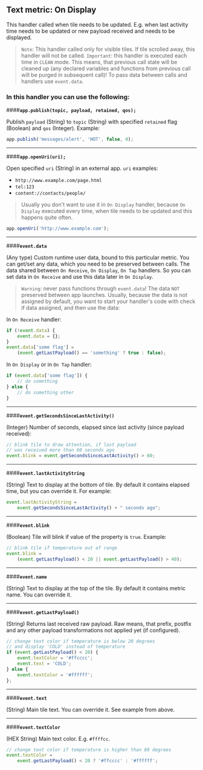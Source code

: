 Text metric: On Display
---------------------------------
This handler called when tile needs to be updated. E.g. when last activity time needs to be updated or new payload received and needs to be displayed.
>`Note`: This handler called only for visible tiles. If tile scrolled away, this handler will not be called.
`Important`:  this handler is executed each time in `CLEAN` mode. This means, that previous call state will be cleaned up (any declared variables and functions from previous call will be purged in subsequent call)!
To pass data between calls and handlers use `event.data`.

### In this handler you can use the following:

####**`app.publish(topic, payload, retained, qos);`**

Publish `payload` (String) to `topic` (String) with specified `retained` flag (Boolean) and `qos` (Integer). Example:

```js
app.publish('messages/alert', 'HOT', false, 0);
```

---

####**`app.openUri(uri);`**

Open specified `uri` (String) in an external app. `uri` examples:
- `http://www.example.com/page.html`
- `tel:123`
- `content://contacts/people/`
>Usually you don't want to use it in `On Display` handler, because `On Display` executed every time, when tile needs to be updated and this happens quite often.

```js
app.openUri('http://www.example.com');
```
---

####**`event.data`**

(Any type) Custom runtime user data, bound to this particular metric. You can get/set any data, which you need to be preserved between calls.
The data shared between `On Receive`, `On Display`, `On Tap` handlers. So you can set data in `On Receive` and use this data later in `On Display`.
>`Warning`: never pass functions through `event.data`!
The data `NOT` preserved between app launches. Usually, because the data is not assigned by default, you want to start your handler's code with check if data assigned, and then use the data:

In `On Receive` handler:

```js
if (!event.data) {
    event.data = {};
}
event.data['some flag'] = 
	(event.getLastPayload() == 'something' ? true : false);
```

In `On Display` or in `On Tap` handler:

```js
if (event.data['some flag']) {
    // do something
} else {
    // do something other
}
```

---

####**`event.getSecondsSinceLastActivity()`**

(Integer) Number of seconds, elapsed since last activity (since payload received):

```js
// blink tile to draw attention, if last payload
// was received more than 60 seconds ago
event.blink = event.getSecondsSinceLastActivity() > 60;
```

---

####**`event.lastActivityString`**

(String) Text to display at the bottom of tile. By default it contains elapsed time, but you can override it. For example:

```js
event.lastActivityString = 
	event.getSecondsSinceLastActivity() + " seconds ago";
```

---

####**`event.blink`**

(Boolean) Tile will blink if value of the property is `true`. Example:

```js
// blink tile if temperature out of range
event.blink =
	(event.getLastPayload() < 20 || event.getLastPayload() > 40);
```

---

####**`event.name`**

(String) Text to display at the top of the tile. By default it contains metric name. You can override it.

---

####**`event.getLastPayload()`**

(String) Returns last received raw payload. Raw means, that prefix, postfix and any other payload transformations not applied yet (if configured).

```js
// change text color if temperature is below 20 degrees
// and display 'COLD' instead of temperature
if (event.getLastPayload() < 20) {
	event.textColor = '#ffcccc';
	event.text = 'COLD';
} else {
	event.textColor = '#ffffff';
};
```

---

####**`event.text`**

(String) Main tile text. You can override it. See example from above.

---

####**`event.textColor`**

(HEX String) Main text color. E.g. `#ffffcc`.

```js
// change text color if temperature is higher than 80 degrees
event.textColor = 
	event.getLastPayload() < 20 ? '#ffcccc' : '#ffffff';
```
